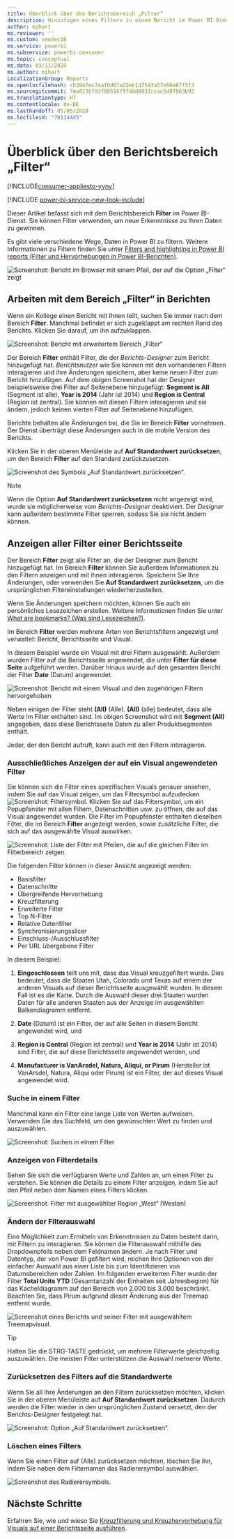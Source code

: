 ```yaml
---
title: Überblick über den Berichtsbereich „Filter“
description: Hinzufügen eines Filters zu einem Bericht im Power BI-Dienst für Nutzer
author: mihart
ms.reviewer: ''
ms.custom: seodec18
ms.service: powerbi
ms.subservice: powerbi-consumer
ms.topic: conceptual
ms.date: 03/11/2020
ms.author: mihart
LocalizationGroup: Reports
ms.openlocfilehash: cb3947ec7aaf6d67a22eb1d7543a57e66e87f5f3
ms.sourcegitcommit: 7aa0136f93f88516f97ddd8031ccac5d07863b92
ms.translationtype: HT
ms.contentlocale: de-DE
ms.lasthandoff: 05/05/2020
ms.locfileid: "79114445"
---
```

# <a name="take-a-tour-of-the-report-filters-pane"></a>Überblick über den Berichtsbereich „Filter“

[!INCLUDE[consumer-appliesto-yyny](../includes/consumer-appliesto-yyny.md)]

[!INCLUDE [power-bi-service-new-look-include](../includes/power-bi-service-new-look-include.md)]

Dieser Artikel befasst sich mit dem Berichtsbereich **Filter** im Power BI-Dienst. Sie können Filter verwenden, um neue Erkenntnisse zu Ihren Daten zu gewinnen.

Es gibt viele verschiedene Wege, Daten in Power BI zu filtern. Weitere Informationen zu Filtern finden Sie unter [Filters and highlighting in Power BI reports (Filter und Hervorhebungen in Power BI-Berichten)](../power-bi-reports-filters-and-highlighting.md).

![Screenshot: Bericht im Browser mit einem Pfeil, der auf die Option „Filter“ zeigt](media/end-user-report-filter/power-bi-report.png)

## <a name="working-with-the-report-filters-pane"></a>Arbeiten mit dem Bereich „Filter“ in Berichten

Wenn ein Kollege einen Bericht mit Ihnen teilt, suchen Sie immer nach dem Bereich **Filter**. Manchmal befindet er sich zugeklappt am rechten Rand des Berichts. Klicken Sie darauf, um ihn aufzuklappen.

![Screenshot: Bericht mit erweitertem Bereich „Filter“](media/end-user-report-filter/power-bi-expand-filter-pane.png)

Der Bereich **Filter** enthält Filter, die der *Berichts-Designer* zum Bericht hinzugefügt hat. *Berichtsnutzer* wie Sie können mit den vorhandenen Filtern interagieren und ihre Änderungen speichern, aber keine neuen Filter zum Bericht hinzufügen. Auf dem obigen Screenshot hat der Designer beispielsweise drei Filter auf Seitenebene hinzugefügt: **Segment is All** (Segment ist alle), **Year is 2014** (Jahr ist 2014) und **Region is Central** (Region ist zentral). Sie können mit diesen Filtern interagieren und sie ändern, jedoch keinen vierten Filter auf Seitenebene hinzufügen.

Berichte behalten alle Änderungen bei, die Sie im Bereich **Filter** vornehmen. Der Dienst überträgt diese Änderungen auch in die mobile Version des Berichts. 

Klicken Sie in der oberen Menüleiste auf **Auf Standardwert zurücksetzen**, um den Bereich **Filter** auf den Standard zurückzusetzen.

![Screenshot des Symbols „Auf Standardwert zurücksetzen“.](media/end-user-report-filter/power-bi-reset-icon.png) 

> [!NOTE]
> Wenn die Option **Auf Standardwert zurücksetzen** nicht angezeigt wird, wurde sie möglicherweise vom *Berichts-Designer* deaktiviert. Der *Designer* kann außerdem bestimmte Filter sperren, sodass Sie sie nicht ändern können.

## <a name="view-all-the-filters-for-a-report-page"></a>Anzeigen aller Filter einer Berichtsseite

Der Bereich **Filter** zeigt alle Filter an, die der Designer zum Bericht hinzugefügt hat. Im Bereich **Filter** können Sie außerdem Informationen zu den Filtern anzeigen und mit ihnen interagieren. Speichern Sie Ihre Änderungen, oder verwenden Sie **Auf Standardwert zurücksetzen**, um die ursprünglichen Filtereinstellungen wiederherzustellen.

Wenn Sie Änderungen speichern möchten, können Sie auch ein persönliches Lesezeichen erstellen. Weitere Informationen finden Sie unter [What are bookmarks? (Was sind Lesezeichen?)](end-user-bookmarks.md).

Im Bereich **Filter** werden mehrere Arten von Berichtsfiltern angezeigt und verwaltet: Bericht, Berichtsseite und Visual.

In diesem Beispiel wurde ein Visual mit drei Filtern ausgewählt. Außerdem wurden Filter auf die Berichtsseite angewendet, die unter **Filter für diese Seite** aufgeführt werden. Darüber hinaus wurde auf den gesamten Bericht der Filter **Date** (Datum) angewendet.

![Screenshot: Bericht mit einem Visual und den zugehörigen Filtern hervorgehoben](media/end-user-report-filter/power-bi-filters-pane.png)

Neben einigen der Filter steht **(All)** (Alle). **(All)** (alle) bedeutet, dass alle Werte im Filter enthalten sind. Im obigen Screenshot wird mit **Segment (All)** angegeben, dass diese Berichtsseite Daten zu allen Produktsegmenten enthält. 

Jeder, der den Bericht aufruft, kann auch mit den Filtern interagieren.

### <a name="view-only-those-filters-applied-to-a-visual"></a>Ausschließliches Anzeigen der auf ein Visual angewendeten Filter

Sie können sich die Filter eines spezifischen Visuals genauer ansehen, indem Sie auf das Visual zeigen, um das Filtersymbol aufzudecken ![Screenshot: Filtersymbol](media/end-user-report-filter/power-bi-filter-icon.png). Klicken Sie auf das Filtersymbol, um ein Popupfenster mit allen Filtern, Datenschnitten usw. zu öffnen, die auf das Visual angewendet wurden. Die Filter im Popupfenster enthalten dieselben Filter, die im Bereich **Filter** angezeigt werden, sowie zusätzliche Filter, die sich auf das ausgewählte Visual auswirken.

![Screenshot: Liste der Filter mit Pfeilen, die auf die gleichen Filter im Filterbereich zeigen.](media/end-user-report-filter/power-bi-hover-filters.png)

Die folgenden Filter können in dieser Ansicht angezeigt werden:

- Basisfilter
- Datenschnitte
- Übergreifende Hervorhebung
- Kreuzfilterung
- Erweiterte Filter
- Top N-Filter
- Relative Datenfilter
- Synchronisierungsslicer
- Einschluss-/Ausschlussfilter
- Per URL übergebene Filter

In diesem Beispiel:
1. **Eingeschlossen** teilt uns mit, dass das Visual kreuzgefiltert wurde. Dies bedeutet, dass die Staaten Utah, Colorado und Texas auf einem der anderen Visuals auf dieser Berichtsseite ausgewählt wurden. In diesem Fall ist es die Karte. Durch die Auswahl dieser drei Staaten wurden Daten für alle anderen Staaten aus der Anzeige im ausgewählten Balkendiagramm entfernt.  

1. **Date** (Datum) ist ein Filter, der auf alle Seiten in diesem Bericht angewendet wird, und

1. **Region is Central** (Region ist zentral) und **Year is 2014** (Jahr ist 2014) sind Filter, die auf diese Berichtsseite angewendet werden, und

4. **Manufacturer is VanArsdel, Natura, Aliqui, or Pirum** (Hersteller ist VanArsdel, Natura, Aliqui oder Pirum) ist ein Filter, der auf dieses Visual angewendet wird.


### <a name="search-in-a-filter"></a>Suche in einem Filter

Manchmal kann ein Filter eine lange Liste von Werten aufweisen. Verwenden Sie das Suchfeld, um den gewünschten Wert zu finden und auszuwählen.

![Screenshot: Suchen in einem Filter](media/end-user-report-filter/power-bi-search.png)

### <a name="display-filter-details"></a>Anzeigen von Filterdetails

Sehen Sie sich die verfügbaren Werte und Zahlen an, um einen Filter zu verstehen.  Sie können die Details zu einem Filter anzeigen, indem Sie auf den Pfeil neben dem Namen eines Filters klicken.
  
![Screenshot: Filter mit ausgewählter Region „West“ (Westen)](media/end-user-report-filter/power-bi-filter-expand.png)

### <a name="change-filter-selections"></a>Ändern der Filterauswahl

Eine Möglichkeit zum Ermitteln von Erkenntnissen zu Daten besteht darin, mit Filtern zu interagieren. Sie können die Filterauswahl mithilfe des Dropdownpfeils neben dem Feldnamen ändern.  Je nach Filter und Datentyp, der von Power BI gefiltert wird, reichen Ihre Optionen von der einfacher Auswahl aus einer Liste bis zum Identifizieren von Datumsbereichen oder Zahlen. Im folgenden erweiterten Filter wurde der Filter **Total Units YTD** (Gesamtanzahl der Einheiten seit Jahresbeginn) für das Kacheldiagramm auf den Bereich von 2.000 bis 3.000 beschränkt. Beachten Sie, dass Pirum aufgrund dieser Änderung aus der Treemap entfernt wurde.
  
![Screenshot eines Berichts und seiner Filter mit ausgewähltem Treemapvisual.](media/end-user-report-filter/power-bi-treemap-filters.png)

> [!TIP]
> Halten Sie die STRG-TASTE gedrückt, um mehrere Filterwerte gleichzeitig auszuwählen. Die meisten Filter unterstützen die Auswahl mehrerer Werte.

### <a name="reset-filter-to-default"></a>Zurücksetzen des Filters auf die Standardwerte

Wenn Sie all Ihre Änderungen an den Filtern zurücksetzen möchten, klicken Sie in der oberen Menüleiste auf **Auf Standardwert zurücksetzen**.  Dadurch werden die Filter wieder in den ursprünglichen Zustand versetzt, den der Berichts-Designer festgelegt hat.

![Screenshot: Option „Auf Standardwert zurücksetzen“.](media/end-user-report-filter/power-bi-reset-icon.png)

### <a name="clear-a-filter"></a>Löschen eines Filters

Wenn Sie einen Filter auf (Alle) zurücksetzen möchten, löschen Sie ihn, indem Sie neben dem Filternamen das Radierersymbol auswählen.

![Screenshot des Radierersymbols.](media/end-user-report-filter/power-bi-eraser.png)
  
<!--  too much detail for consumers

## Types of filters: text field filters
### List mode
Ticking a checkbox either selects or deselects the value. The **All** checkbox can be used to toggle the state of all checkboxes on or off. The checkboxes represent all the available values for that field.  As you adjust the filter, the restatement updates to reflect your choices. 

![list mode filter](media/end-user-report-filter/power-bi-restatement-new.png)

Note how the restatement now says "is Mar, Apr or May".

### Advanced mode
Select **Advanced Filtering** to switch to advanced mode. Use the dropdown controls and text boxes to identify which fields to include. By choosing between **And** and **Or**, you can build complex filter expressions. Select the **Apply Filter** button when you've set the values you want.  

![advanced mode](media/end-user-report-filter/power-bi-advanced.png)

## Types of filters: numeric field filters
### List mode
If the values are finite, selecting the field name displays a list.  See **Text field filters** &gt; **List mode** above for help using checkboxes.   

### Advanced mode
If the values are infinite or represent a range, selecting the field name opens the advanced filter mode. Use the dropdown and text boxes to specify a range of values that you want to see. 

![advanced filter](media/end-user-report-filter/power-bi-dropdown-and-text.png)

By choosing between **And** and **Or**, you can build complex filter expressions. Select the **Apply Filter** button when you've set the values you want.

## Types of filters: date and time
### List mode
If the values are finite, selecting the field name displays a list.  See **Text field filters** &gt; **List mode** above for help using checkboxes.   

### Advanced mode
If the field values represent date or time, you can specify a start/end time when using Date/Time filters.  

![datetime filter](media/end-user-report-filter/pbi_date-time-filters.png)

-->

## <a name="next-steps"></a>Nächste Schritte

Erfahren Sie, wie und wieso Sie [Kreuzfilterung und Kreuzhervorhebung für Visuals auf einer Berichtsseite ausführen](end-user-interactions.md).